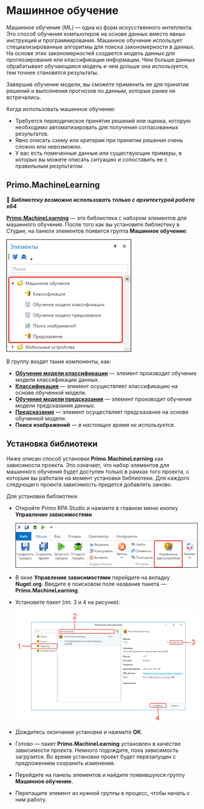# Машинное обучение

Машинное обучение (ML) — одна из форм искусственного интеллекта. Это способ обучения компьютеров на основе данных вместо явных инструкций и программирования. Машинное обучение использует специализированные алгоритмы для поиска закономерности в данных. На основе этих закономерностей создается модель данных для прогнозирования или классификации информации. Чем больше данных обрабатывает обучающаяся модель и чем дольше она используется, тем точнее становятся результаты. 

Завершив обучение модели, вы сможете применить ее для принятия решений и выполнения прогнозов по данным, которые ранее не встречались. 

Когда использовать машинное обучение:

* Требуется периодическое принятие решений или оценка, которую необходимо автоматизировать для получения согласованных результатов.
* Явно описать схему или критерии при принятии решения очень сложно или невозможно.
* У вас есть помеченные данные или существующие примеры, в которых вы можете описать ситуацию и сопоставить ее с правильным результатом.

## Primo.MachineLearning

:small_orange_diamond: ***Библиотеку возможно использовать только с архитектурой робота x64***.

[**Primo.MachineLearning**](https://www.nuget.org/packages/Primo.MachineLearning/) — это библиотека с набором элементов для машинного обучения. После того как вы установите библиотеку в Студии, на панели элементов появится группа **Машинное обучение**:

![](../../../resources/activities/extra/machine-learning/items-primo.machinelearning.png)

В группу входят такие компоненты, как:
* [**Обучение модели классификации**](https://docs.primo-rpa.ru/primo-rpa/g_elements/el_extra/els_machine_learning/el_classification_study) — элемент производит обучение модели классификации данных.
* [**Классификация**](https://docs.primo-rpa.ru/primo-rpa/g_elements/el_extra/els_machine_learning/el_classification) — элемент осуществляет классификацию на основе обученной модели.
* [**Обучение модели предсказания**](https://docs.primo-rpa.ru/primo-rpa/g_elements/el_extra/els_machine_learning/el_prediction_study) — элемент производит обучение модели предсказания данных.
* [**Предсказание**](https://docs.primo-rpa.ru/primo-rpa/g_elements/el_extra/els_machine_learning/el_prediction) — элемент осуществляет предсказание на основе обученной модели.
* **Поиск изображений** — *в настоящее время не используется.*


## Установка библиотеки 

Ниже описан способ установки **Primo.MachineLearning** как зависимости проекта. Это означает, что набор элементов для машинного обучения будет доступен только в рамках того проекта, с которым вы работали на момент установки библиотеки. Для каждого следующего проекта зависимость придется добавлять заново.

Для установки библиотеки:

* Откройте Primo RPA Studio и нажмите в главном меню кнопку **Управление зависимостями** <img src="../../../.gitbook/assets/managePackages32.png" alt="" data-size="line">

   ![](../../../resources/activities/extra/machine-learning/управление-зависимостями.png)

* В окне **Управление зависимостями** перейдите на вкладку **Nuget.org**. Введите в поисковом поле название пакета — **Primo.MachineLearning**.
* Установите пакет (пп. 3 и 4 на рисунке):

  ![](../../../resources/activities/extra/machine-learning/install-primo.machinelearning.png)

* Дождитесь окончания установки и нажмите **ОК**.
* Готово — пакет **Primo.MachineLearning** установлен в качестве зависимости проекта. Немного подождите, пока зависимость загрузится. Во время установки проект будет перезапущен с предложением сохранить изменения.
* Перейдите на панель элементов и найдите появившуюся группу **Машинное обучение**.
* Перетащите элемент из нужной группы в процесс, чтобы начать с ним работу.


